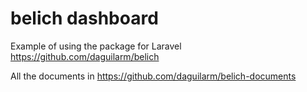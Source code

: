 # belich dashboard

Example of using the package for Laravel https://github.com/daguilarm/belich

All the documents in https://github.com/daguilarm/belich-documents

